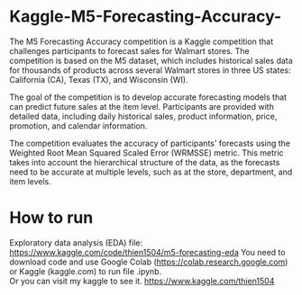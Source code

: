 # Kaggle-M5-Forecasting-Accuracy-
The M5 Forecasting Accuracy competition is a Kaggle competition that challenges participants to forecast sales for Walmart stores. The competition is based on the M5 dataset, which includes historical sales data for thousands of products across several Walmart stores in three US states: California (CA), Texas (TX), and Wisconsin (WI).

The goal of the competition is to develop accurate forecasting models that can predict future sales at the item level. Participants are provided with detailed data, including daily historical sales, product information, price, promotion, and calendar information.

The competition evaluates the accuracy of participants' forecasts using the Weighted Root Mean Squared Scaled Error (WRMSSE) metric. This metric takes into account the hierarchical structure of the data, as the forecasts need to be accurate at multiple levels, such as at the store, department, and item levels.

# How to run
Exploratory data analysis (EDA) file: https://www.kaggle.com/code/thien1504/m5-forecasting-eda
You need to download code and use Google Colab (https://colab.research.google.com) or Kaggle (kaggle.com) to run file .ipynb. <br>
Or you can visit my kaggle to see it. https://www.kaggle.com/thien1504
